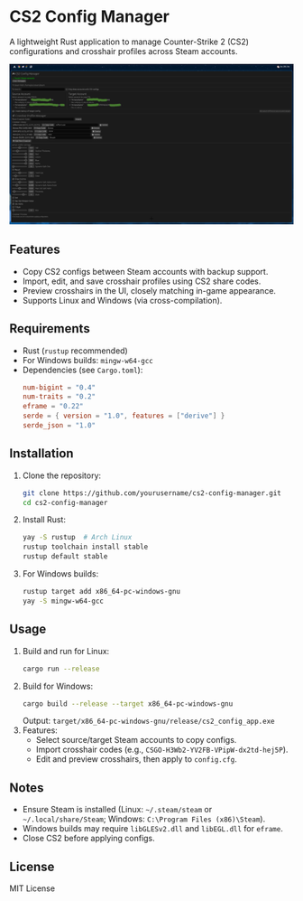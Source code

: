 # CS2 Config Manager

A lightweight Rust application to manage Counter-Strike 2 (CS2) configurations and crosshair profiles across Steam accounts.

![cs2man](https://github.com/jbuck95/cs2man/blob/main/image.jpg?raw=true)


## Features
- Copy CS2 configs between Steam accounts with backup support.
- Import, edit, and save crosshair profiles using CS2 share codes.
- Preview crosshairs in the UI, closely matching in-game appearance.
- Supports Linux and Windows (via cross-compilation).

## Requirements
- Rust (`rustup` recommended)
- For Windows builds: `mingw-w64-gcc`
- Dependencies (see `Cargo.toml`):
  ```toml
  num-bigint = "0.4"
  num-traits = "0.2"
  eframe = "0.22"
  serde = { version = "1.0", features = ["derive"] }
  serde_json = "1.0"
  ```

## Installation
1. Clone the repository:
   ```bash
   git clone https://github.com/yourusername/cs2-config-manager.git
   cd cs2-config-manager
   ```
2. Install Rust:
   ```bash
   yay -S rustup  # Arch Linux
   rustup toolchain install stable
   rustup default stable
   ```
3. For Windows builds:
   ```bash
   rustup target add x86_64-pc-windows-gnu
   yay -S mingw-w64-gcc
   ```

## Usage
1. Build and run for Linux:
   ```bash
   cargo run --release
   ```
2. Build for Windows:
   ```bash
   cargo build --release --target x86_64-pc-windows-gnu
   ```
   Output: `target/x86_64-pc-windows-gnu/release/cs2_config_app.exe`
3. Features:
   - Select source/target Steam accounts to copy configs.
   - Import crosshair codes (e.g., `CSGO-H3Wb2-YV2FB-VPipW-dx2td-hej5P`).
   - Edit and preview crosshairs, then apply to `config.cfg`.

## Notes
- Ensure Steam is installed (Linux: `~/.steam/steam` or `~/.local/share/Steam`; Windows: `C:\Program Files (x86)\Steam`).
- Windows builds may require `libGLESv2.dll` and `libEGL.dll` for `eframe`.
- Close CS2 before applying configs.

## License
MIT License
